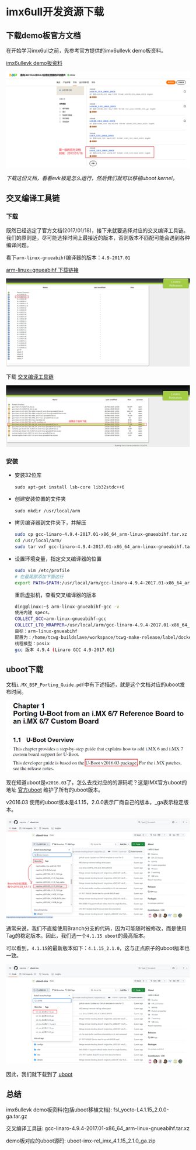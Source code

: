# imx6ull开发资源下载

## 下载demo板官方文档

在开始学习imx6ull之前，先参考官方提供的imx6ullevk demo板资料。

[imx6ullevk demo板资料](https://www.nxp.com.cn/design/design-center/development-boards-and-designs/i-mx-evaluation-and-development-boards/evaluation-kit-for-the-i-mx-6ull-and-6ulz-applications-processor:MCIMX6ULL-EVK)

![官方文档](./src//001.jpg)

*下载这份文档，看看evk板是怎么运行，然后我们就可以移植uboot kernel。*

## 交叉编译工具链

### 下载

既然已经选定了官方文档(2017/01/18)，接下来就要选择对应的交叉编译工具链。我们的原则是，尽可能选择时间上最接近的版本，否则版本不匹配可能会遇到各种编译问题。

看下`arm-linux-gnueabihf`编译器的版本：`4.9-2017.01`

[arm-linux=gnueabihf 下载链接](https://releases.linaro.org/components/toolchain/binaries/)

![下载界面](./src/002.jpg)

下载 [交叉编译工具链](./src/gcc-linaro-4.9.4-2017.01-x86_64_arm-linux-gnueabihf.tar.xz)

![下载交叉编译工具链](./src/003.jpg)

### 安装

+ 安装32位库

    `sudo apt-get install lsb-core lib32stdc++6`

+ 创建安装位置的文件夹

    `sudo mkdir /usr/local/arm`

+ 拷贝编译器到文件夹下，并解压

    ```sh
    sudo cp gcc-linaro-4.9.4-2017.01-x86_64_arm-linux-gnueabihf.tar.xz /usr/local/arm/
    cd /usr/local/arm/
    sudo tar vxf gcc-linaro-4.9.4-2017.01-x86_64_arm-linux-gnueabihf.tar.xz
    ```

+ 设置环境变量，指定交叉编译器的位置

    ```sh
    sudo vim /etc/profile
    # 在最尾部添加下面这行
    export PATH=$PATH:/usr/local/arm/gcc-linaro-4.9.4-2017.01-x86_64_arm-linux-gnueabihf/bin
    ```

    重启虚拟机，查看交叉编译器的版本

    ```sh
    ding@linux:~$ arm-linux-gnueabihf-gcc -v
    使用内建 specs。
    COLLECT_GCC=arm-linux-gnueabihf-gcc
    COLLECT_LTO_WRAPPER=/usr/local/arm/gcc-linaro-4.9.4-2017.01-x86_64_arm-linux-gnueabihf/bin/../libexec/gcc/arm-linux-gnueabihf/4.9.4/lto-wrapper
    目标：arm-linux-gnueabihf
    配置为：/home/tcwg-buildslave/workspace/tcwg-make-release/label/docker-trusty-amd64-tcwg-build/target/arm-linux-gnueabihf/snapshots/gcc-linaro-4.9-2017.01/configure SHELL=/bin/bash --with-mpc=/home/tcwg-buildslave/workspace/tcwg-make-release/label/docker-trusty-amd64-tcwg-build/target/arm-linux-gnueabihf/_build/builds/destdir/x86_64-unknown-linux-gnu --with-mpfr=/home/tcwg-buildslave/workspace/tcwg-make-release/label/docker-trusty-amd64-tcwg-build/target/arm-linux-gnueabihf/_build/builds/destdir/x86_64-unknown-linux-gnu --with-gmp=/home/tcwg-buildslave/workspace/tcwg-make-release/label/docker-trusty-amd64-tcwg-build/target/arm-linux-gnueabihf/_build/builds/destdir/x86_64-unknown-linux-gnu --with-gnu-as --with-gnu-ld --disable-libmudflap --enable-lto --enable-objc-gc --enable-shared --without-included-gettext --enable-nls --disable-sjlj-exceptions --enable-gnu-unique-object --enable-linker-build-id --disable-libstdcxx-pch --enable-c99 --enable-clocale=gnu --enable-libstdcxx-debug --enable-long-long --with-cloog=no --with-ppl=no --with-isl=no --disable-multilib --with-float=hard --with-mode=thumb --with-tune=cortex-a9 --with-arch=armv7-a --with-fpu=vfpv3-d16 --enable-threads=posix --enable-multiarch --enable-libstdcxx-time=yes --with-build-sysroot=/home/tcwg-buildslave/workspace/tcwg-make-release/label/docker-trusty-amd64-tcwg-build/target/arm-linux-gnueabihf/_build/sysroots/arm-linux-gnueabihf --with-sysroot=/home/tcwg-buildslave/workspace/tcwg-make-release/label/docker-trusty-amd64-tcwg-build/target/arm-linux-gnueabihf/_build/builds/destdir/x86_64-unknown-linux-gnu/arm-linux-gnueabihf/libc --enable-checking=release --disable-bootstrap --enable-languages=c,c++,fortran,lto --build=x86_64-unknown-linux-gnu --host=x86_64-unknown-linux-gnu --target=arm-linux-gnueabihf --prefix=/home/tcwg-buildslave/workspace/tcwg-make-release/label/docker-trusty-amd64-tcwg-build/target/arm-linux-gnueabihf/_build/builds/destdir/x86_64-unknown-linux-gnu
    线程模型：posix
    gcc 版本 4.9.4 (Linaro GCC 4.9-2017.01) 
    ```

## uboot下载

文档`i.MX_BSP_Porting_Guide.pdf`中有下述描述，就是这个文档对应的uboot发布时间。

![uboot时间：v2016.03](./src/004.jpg)

现在知道uboot是`v2016.03`了，怎么去找对应的的源码呢？这是IMX官方uboot的地址 [官方uboot](https://github.com/nxp-imx/uboot-imx) 维护了所有的uboot版本。

v2016.03 使用的uboot版本是4.1.15，2.0.0表示厂商自己的版本，_ga表示稳定版本。

![v2016.03 使用的uboot版本](./src/005.jpg)

通常来说，我们不直接使用Branch分支的代码，因为可能随时被修改，而是使用Tag的稳定版本。因此，我们选一个`4.1.15 uboot`的最高版本。

可以看到，`4.1.15`的最新版本如下：`4.1.15_2.1.0`，这与正点原子的uboot版本也一致。

![uboot 4.1.15_2.1.0](./src/006.jpg)

因此，我们就下载到了 [uboot](./src/uboot-imx-rel_imx_4.1.15_2.1.0_ga.zip)

## 总结

imx6ullevk demo板资料(包括uboot移植文档): fsl_yocto-L4.1.15_2.0.0-ga.tar.gz

交叉编译工具链: gcc-linaro-4.9.4-2017.01-x86_64_arm-linux-gnueabihf.tar.xz

demo板对应的uboot源码: uboot-imx-rel_imx_4.1.15_2.1.0_ga.zip
